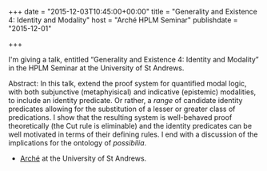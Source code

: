 +++
date = "2015-12-03T10:45:00+00:00"
title = "Generality and Existence 4: Identity and Modality"
host = "Arché HPLM Seminar"
publishdate = "2015-12-01"

+++

I'm giving a talk, entitled “Generality and Existence 4: Identity and Modality” in the HPLM Seminar at the University of St Andrews. 

Abstract: In this talk, extend the proof system for quantified modal logic, with both subjunctive (metaphyisical) and indicative (epistemic) modalities, to include an identity predicate. Or rather, a *range* of candidate identity predicates allowing for the substitution of a lesser or greater class of predications. I show that the resulting system is well-behaved proof theoretically (the Cut rule is eliminable) and the identity predicates can be well motivated in terms of their defining rules. I end with a discussion of the implications for the ontology of *possibilia*.

* [Arché](http://www.st-andrews.ac.uk/arche/) at the University of St Andrews.
